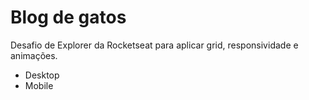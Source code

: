 # Blog de gatos

Desafio de Explorer da Rocketseat para aplicar grid, responsividade e animações.

- Desktop
- Mobile
